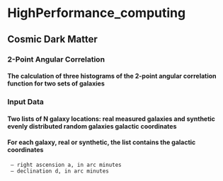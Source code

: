 # HighPerformance_computing
## Cosmic Dark Matter
### 2-Point Angular Correlation

#### The calculation of three histograms of the 2-point angular correlation function for two sets of galaxies
### Input Data 
#### Two lists of N galaxy locations: real measured galaxies and synthetic evenly distributed random galaxies galactic coordinates
#### For each galaxy, real or synthetic, the list contains the galactic coordinates
     – right ascension a, in arc minutes
     – declination d, in arc minutes
